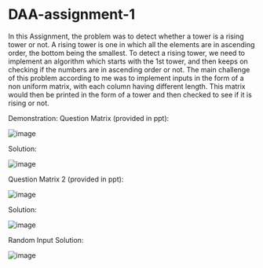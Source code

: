 # DAA-assignment-1

In this Assignment, the problem was to detect whether a tower is a rising tower or not.
A rising tower is one in which all the elements are in ascending order, the bottom being the smallest.
To detect a rising tower, we need to implement an algorithm which starts with the 1st tower, and then keeps on checking if the numbers are in ascending order or not.
The main challenge of this problem according to me was to implement inputs in the form of a non uniform matrix, with each column having different length. This matrix would then be printed in the form of a tower and then checked to see if it is rising or not.

Demonstration: 
Question Matrix (provided in ppt):

![image](https://user-images.githubusercontent.com/84870015/189495922-683f2cd5-4e3f-45ca-9fa4-23f877700663.png)

Solution: 

![image](https://user-images.githubusercontent.com/84870015/189495936-b940b133-e2a0-4e50-80a8-22f37aca6364.png)

Question Matrix 2 (provided in ppt):

![image](https://user-images.githubusercontent.com/84870015/189495984-153eb0b4-3907-4831-a0db-39083dd6e06a.png)

Solution:

![image](https://user-images.githubusercontent.com/84870015/189496044-ef1154e1-903e-4203-8e86-435fce3e72b9.png)

Random Input Solution: 

![image](https://user-images.githubusercontent.com/84870015/189496054-6237c997-14c3-4c01-8e67-f0e2358414c5.png)
